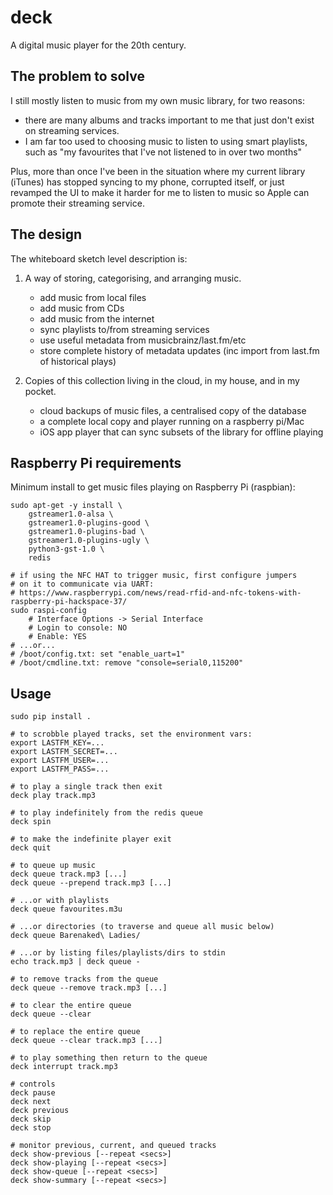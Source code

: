 deck
====

A digital music player for the 20th century.


## The problem to solve

I still mostly listen to music from my own music library, for two reasons:

*   there are many albums and tracks important to me that just don't exist on
    streaming services.
*   I am far too used to choosing music to listen to using smart playlists,
    such as "my favourites that I've not listened to in over two months"

Plus, more than once I've been in the situation where my current library
(iTunes) has stopped syncing to my phone, corrupted itself, or just revamped
the UI to make it harder for me to listen to music so Apple can promote their
streaming service.


## The design

The whiteboard sketch level description is:

1.  A way of storing, categorising, and arranging music.

    * add music from local files
    * add music from CDs
    * add music from the internet
    * sync playlists to/from streaming services
    * use useful metadata from musicbrainz/last.fm/etc
    * store complete history of metadata updates (inc import from last.fm of
      historical plays)

2.  Copies of this collection living in the cloud, in my house, and in my
    pocket.

    * cloud backups of music files, a centralised copy of the database
    * a complete local copy and player running on a raspberry pi/Mac
    * iOS app player that can sync subsets of the library for offline playing


## Raspberry Pi requirements

Minimum install to get music files playing on Raspberry Pi (raspbian):

    sudo apt-get -y install \
        gstreamer1.0-alsa \
        gstreamer1.0-plugins-good \
        gstreamer1.0-plugins-bad \
        gstreamer1.0-plugins-ugly \
        python3-gst-1.0 \
        redis

    # if using the NFC HAT to trigger music, first configure jumpers
    # on it to communicate via UART:
    # https://www.raspberrypi.com/news/read-rfid-and-nfc-tokens-with-raspberry-pi-hackspace-37/
    sudo raspi-config
        # Interface Options -> Serial Interface
        # Login to console: NO
        # Enable: YES
    # ...or...
    # /boot/config.txt: set "enable_uart=1"
    # /boot/cmdline.txt: remove "console=serial0,115200"

## Usage

    sudo pip install .

    # to scrobble played tracks, set the environment vars:
    export LASTFM_KEY=...
    export LASTFM_SECRET=...
    export LASTFM_USER=...
    export LASTFM_PASS=...

    # to play a single track then exit
    deck play track.mp3

    # to play indefinitely from the redis queue
    deck spin

    # to make the indefinite player exit
    deck quit

    # to queue up music
    deck queue track.mp3 [...]
    deck queue --prepend track.mp3 [...]

    # ...or with playlists
    deck queue favourites.m3u

    # ...or directories (to traverse and queue all music below)
    deck queue Barenaked\ Ladies/

    # ...or by listing files/playlists/dirs to stdin
    echo track.mp3 | deck queue -

    # to remove tracks from the queue
    deck queue --remove track.mp3 [...]

    # to clear the entire queue
    deck queue --clear

    # to replace the entire queue
    deck queue --clear track.mp3 [...]

    # to play something then return to the queue
    deck interrupt track.mp3

    # controls
    deck pause
    deck next
    deck previous
    deck skip
    deck stop

    # monitor previous, current, and queued tracks
    deck show-previous [--repeat <secs>]
    deck show-playing [--repeat <secs>]
    deck show-queue [--repeat <secs>]
    deck show-summary [--repeat <secs>]
